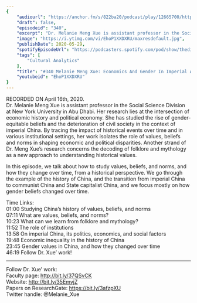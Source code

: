```yaml
---
{
	"audiourl": "https://anchor.fm/s/822ba20/podcast/play/12665700/https%3A%2F%2Fd3ctxlq1ktw2nl.cloudfront.net%2Fproduction%2F2020-3-20%2F66055421-44100-2-cb6b4e02f6294.m4a",
	"draft": false,
	"episodeid": "340",
	"excerpt": "Dr. Melanie Meng Xue is assistant professor in the Social Science Division at New York University in Abu Dhabi. Her research lies at the intersection of economic history and political economy. She has studied the rise of gender-equitable beliefs and the deterioration of civil society in the context of imperial China. By tracing the impact of historical events over time and in various institutional settings, her work isolates the role of values, beliefs and norms in shaping economic and political disparities. Another strand of Dr. Meng Xue’s research concerns the decoding of folklore and mythology as a new approach to understanding historical values.",
	"image": "https://i.ytimg.com/vi/EhoP1XXDXRU/maxresdefault.jpg",
	"publishDate": 2020-05-29,
	"spotifyEpisodeUrl": "https://podcasters.spotify.com/pod/show/thedissenter/episodes/340-Melanie-Meng-Xue-Economics-And-Gender-In-Imperial-And-Modern-China-ed11d4",
	"tags": [
		"Cultural Analytics"
	],
	"title": "#340 Melanie Meng Xue: Economics And Gender In Imperial And Modern China",
	"youtubeid": "EhoP1XXDXRU"
}
---
```

RECORDED ON April 16th, 2020.  
Dr. Melanie Meng Xue is assistant professor in the Social Science Division at New York University in Abu Dhabi. Her research lies at the intersection of economic history and political economy. She has studied the rise of gender-equitable beliefs and the deterioration of civil society in the context of imperial China. By tracing the impact of historical events over time and in various institutional settings, her work isolates the role of values, beliefs and norms in shaping economic and political disparities. Another strand of Dr. Meng Xue’s research concerns the decoding of folklore and mythology as a new approach to understanding historical values.

In this episode, we talk about how to study values, beliefs, and norms, and how they change over time, from a historical perspective. We go through the example of the history of China, and the transition from imperial China to communist China and State capitalist China, and we focus mostly on how gender beliefs changed over time.  

Time Links:  
<time>01:00</time> Studying China’s history of values, beliefs, and norms  
<time>07:11</time> What are values, beliefs, and norms?  
<time>10:23</time> What can we learn from folklore and mythology?  
<time>11:52</time> The role of institutions  
<time>13:58</time> On imperial China, its politics, economics, and social factors  
<time>19:48</time> Economic inequality in the history of China  
<time>23:45</time> Gender values in China, and how they changed over time  
<time>46:19</time> Follow Dr. Xue’ work!

---

Follow Dr. Xue’ work:  
Faculty page: http://bit.ly/37QSvCK  
Website: http://bit.ly/35EmvjZ  
Papers on ResearchGate: https://bit.ly/3afzpXU  
Twitter handle: @Melanie_Xue
